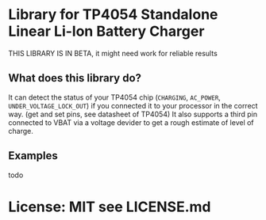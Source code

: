 # Library for TP4054 Standalone Linear Li-lon Battery Charger

THIS LIBRARY IS IN BETA, it might need work for reliable results

## What does this library do?
It can detect the status of your TP4054 chip (`CHARGING`, `AC_POWER`, `UNDER_VOLTAGE_LOCK_OUT`) if you connected it to your processor in the correct way. (get and set pins, see datasheet of TP4054)
It also supports a third pin connected to VBAT via a voltage devider to get a rough estimate of level of charge.

## Examples
todo

# License: MIT see LICENSE.md